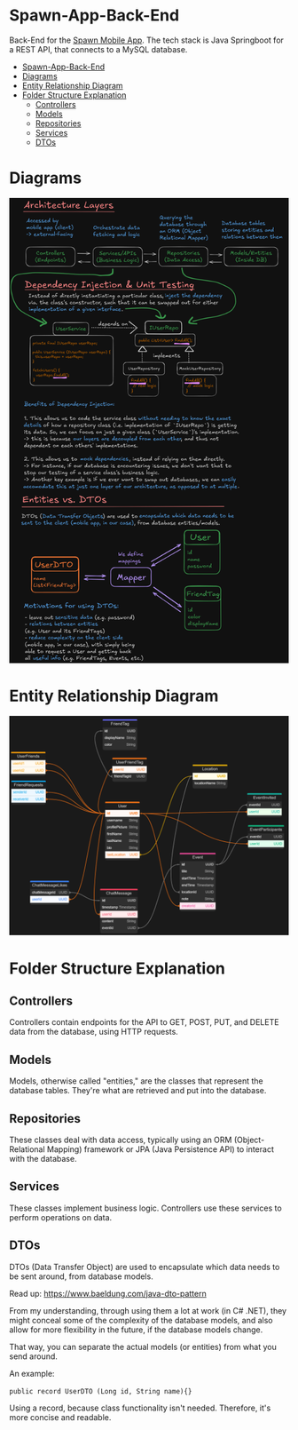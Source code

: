 # Spawn-App-Back-End

Back-End for the [Spawn Mobile App](https://github.com/Daggerpov/Spawn-App-iOS-SwiftUI). The tech stack is Java Springboot for a REST API, that connects to a MySQL database.

- [Spawn-App-Back-End](#spawn-app-back-end)
- [Diagrams](#diagrams)
- [Entity Relationship Diagram](#entity-relationship-diagram)
- [Folder Structure Explanation](#folder-structure-explanation)
  - [Controllers](#controllers)
  - [Models](#models)
  - [Repositories](#repositories)
  - [Services](#services)
  - [DTOs](#dtos)

# Diagrams

![diagrams-architecture-dependency-injection-dtos](diagrams-architecture-dependency-injection-dtos.png)

# Entity Relationship Diagram

![entity-relationship-diagram](entity-relationship-diagram.png)

# Folder Structure Explanation

## Controllers

Controllers contain endpoints for the API to GET, POST, PUT, and DELETE data from the database, using HTTP requests.

## Models

Models, otherwise called "entities," are the classes that represent the database tables. They're what are retrieved and put into the database.

## Repositories

These classes deal with data access, typically using an ORM (Object-Relational Mapping) framework or JPA (Java Persistence API) to interact with the database.

## Services

These classes implement business logic. Controllers use these services to perform operations on data.

## DTOs

DTOs (Data Transfer Object) are used to encapsulate which data needs to be sent around, from database models.

Read up: https://www.baeldung.com/java-dto-pattern

From my understanding, through using them a lot at work (in C# .NET), they might conceal some of the complexity of the database models, and also allow for more flexibility in the future, if the database models change.

That way, you can separate the actual models (or entities) from what you send around.

An example:

`public record UserDTO (Long id, String name){}`

Using a record, because class functionality isn't needed. Therefore, it's more concise and readable.
